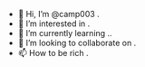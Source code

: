 - 👋 Hi, I’m @camp003 .
- 👀 I’m interested in .
- 🌱 I’m currently learning ..
- 💞️ I’m looking to collaborate on .
- 📫 How to be rich .

<!---
camp003/camp003 is a ✨ special ✨ repository because its `README.md` (this file) appears on your GitHub profile.
You can click the Preview link to take a look at your changes.
--->

